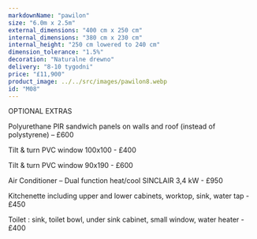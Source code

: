 ```yaml
---
markdownName: "pawilon"
size: "6.0m x 2.5m"
external_dimensions: "400 cm x 250 cm"
internal_dimensions: "380 cm x 230 cm"
internal_height: "250 cm lowered to 240 cm"
dimension_tolerance: "1.5%"
decoration: "Naturalne drewno"
delivery: "8-10 tygodni"
price: "£11,900"
product_image: ../../src/images/pawilon8.webp
id: "M08"
---
```

OPTIONAL EXTRAS

Polyurethane PIR sandwich panels on walls and roof (instead of polystyrene) – £600

Tilt & turn PVC window 100x100 - £400

Tilt & turn PVC window 90x190 - £600

Air Conditioner – Dual function heat/cool SINCLAIR 3,4 kW - £950

Kitchenette including upper and lower cabinets, worktop, sink, water tap - £450

Toilet : sink, toilet bowl, under sink cabinet, small window, water heater - £400

